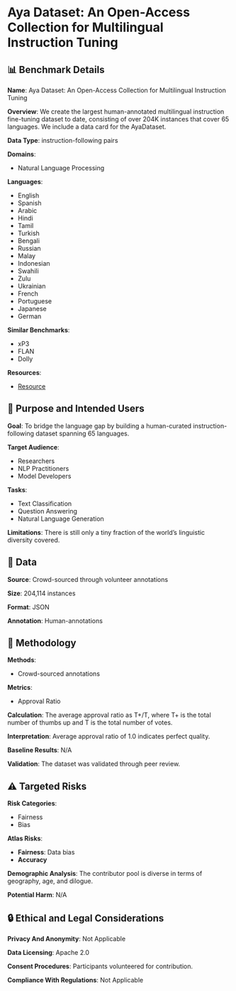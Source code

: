 # Aya Dataset: An Open-Access Collection for Multilingual Instruction Tuning

## 📊 Benchmark Details

**Name**: Aya Dataset: An Open-Access Collection for Multilingual Instruction Tuning

**Overview**: We create the largest human-annotated multilingual instruction fine-tuning dataset to date, consisting of over 204K instances that cover 65 languages. We include a data card for the AyaDataset.

**Data Type**: instruction-following pairs

**Domains**:
- Natural Language Processing

**Languages**:
- English
- Spanish
- Arabic
- Hindi
- Tamil
- Turkish
- Bengali
- Russian
- Malay
- Indonesian
- Swahili
- Zulu
- Ukrainian
- French
- Portuguese
- Japanese
- German

**Similar Benchmarks**:
- xP3
- FLAN
- Dolly

**Resources**:
- [Resource](https://huggingface.co/datasets/CohereForAI/aya_dataset)

## 🎯 Purpose and Intended Users

**Goal**: To bridge the language gap by building a human-curated instruction-following dataset spanning 65 languages.

**Target Audience**:
- Researchers
- NLP Practitioners
- Model Developers

**Tasks**:
- Text Classification
- Question Answering
- Natural Language Generation

**Limitations**: There is still only a tiny fraction of the world’s linguistic diversity covered.

## 💾 Data

**Source**: Crowd-sourced through volunteer annotations

**Size**: 204,114 instances

**Format**: JSON

**Annotation**: Human-annotations

## 🔬 Methodology

**Methods**:
- Crowd-sourced annotations

**Metrics**:
- Approval Ratio

**Calculation**: The average approval ratio as T+/T, where T+ is the total number of thumbs up and T is the total number of votes.

**Interpretation**: Average approval ratio of 1.0 indicates perfect quality.

**Baseline Results**: N/A

**Validation**: The dataset was validated through peer review.

## ⚠️ Targeted Risks

**Risk Categories**:
- Fairness
- Bias

**Atlas Risks**:
- **Fairness**: Data bias
- **Accuracy**

**Demographic Analysis**: The contributor pool is diverse in terms of geography, age, and dilogue.

**Potential Harm**: N/A

## 🔒 Ethical and Legal Considerations

**Privacy And Anonymity**: Not Applicable

**Data Licensing**: Apache 2.0

**Consent Procedures**: Participants volunteered for contribution.

**Compliance With Regulations**: Not Applicable

